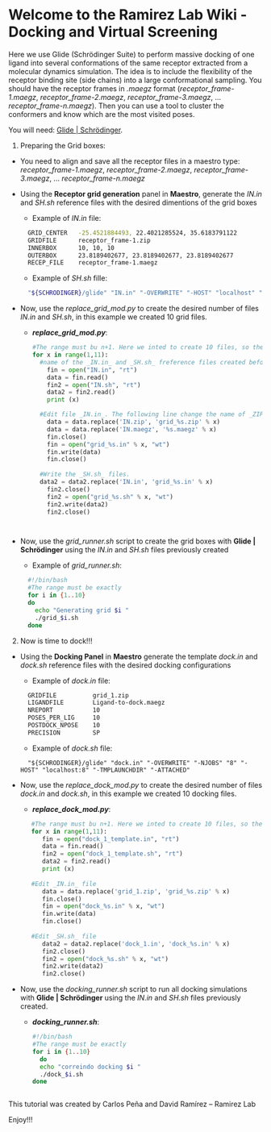 # Welcome to the Ramirez Lab Wiki - Docking and Virtual Screening

Here we use Glide (Schrödinger Suite) to perform massive docking of one ligand into several conformations of the same receptor extracted from a molecular dynamics simulation. The idea is to include the flexibility of the receptor binding site (side chains) into a large conformational sampling. You should have the receptor frames in _.maegz_ format (_receptor_frame-1.maegz_, _receptor_frame-2.maegz_, _receptor_frame-3.maegz_, ... _receptor_frame-n.maegz_). Then you can use a tool to cluster the conformers and know which are the most visited poses.

You will need: [Glide | Schrödinger](https://www.schrodinger.com/glide). 

1. Preparing the Grid boxes:
- You need to align and save all the receptor files in a maestro type: _receptor_frame-1.maegz_, _receptor_frame-2.maegz_, _receptor_frame-3.maegz_, ... _receptor_frame-n.maegz_
- Using the **Receptor grid generation** panel in **Maestro**, generate the _IN.in_ and _SH.sh_ reference files with the desired dimentions of the grid boxes
  * Example of _IN.in_ file:
  ```bash
    GRID_CENTER   -25.4521884493, 22.4021285524, 35.6183791122
    GRIDFILE      receptor_frame-1.zip
    INNERBOX      10, 10, 10
    OUTERBOX      23.8189402677, 23.8189402677, 23.8189402677
    RECEP_FILE    receptor_frame-1.maegz
  ```
  
  * Example of _SH.sh_ fille:
  ```bash
    "${SCHRODINGER}/glide" "IN.in" "-OVERWRITE" "-HOST" "localhost" "-TMPLAUNCHDIR" "-ATTACHED"
  ```

- Now, use the _replace_grid_mod.py_ to create the desired number of files _IN.in_ and _SH.sh_, in this example we created 10 grid files.
  
  * **_replace_grid_mod.py_**:
    ```python
    #The range must bu n+1. Here we inted to create 10 files, so the range must be (1,11)
    for x in range(1,11):
      #name of the _IN.in_ and _SH.sh_ freference files created before
	    fin = open("IN.in", "rt")
	    data = fin.read()
	    fin2 = open("IN.sh", "rt")
	    data2 = fin2.read()
	    print (x)
	
      #Edit file _IN.in_. The following line change the name of _ZIP_ files taht will be generated and _.maegz_ previously generated to be included in the range.
	    data = data.replace('IN.zip', 'grid_%s.zip' % x)
	    data = data.replace('IN.maegz', '%s.maegz' % x)
	    fin.close()
	    fin = open("grid_%s.in" % x, "wt")
	    fin.write(data)
	    fin.close()
	  
      #Write the _SH.sh_ files.
      data2 = data2.replace('IN.in', 'grid_%s.in' % x)
	    fin2.close()
	    fin2 = open("grid_%s.sh" % x, "wt")
	    fin2.write(data2)
	    fin2.close()
  ```


- Now, use the _grid_runner.sh_ script to create the grid boxes with **Glide | Schrödinger** using the _IN.in_ and _SH.sh_ files previously created
  
  * Example of _grid_runner.sh_:
  
  ```bash
    #!/bin/bash
    #The range must be exactly
    for i in {1..10}
    do
      echo "Generating grid $i "
      ./grid_$i.sh
    done
  ```


2. Now is time to dock!!! 
- Using the **Docking Panel** in **Maestro** generate the template _dock.in_ and _dock.sh_ reference files with the desired docking configurations
  * Example of _dock.in_ file:
  ```bash
    GRIDFILE          grid_1.zip
    LIGANDFILE        Ligand-to-dock.maegz
    NREPORT           10
    POSES_PER_LIG     10
    POSTDOCK_NPOSE    10
    PRECISION         SP
  ```
  
  * Example of _dock.sh_ file:
  ```
    "${SCHRODINGER}/glide" "dock.in" "-OVERWRITE" "-NJOBS" "8" "-HOST" "localhost:8" "-TMPLAUNCHDIR" "-ATTACHED"
  ```

- Now, use the _replace_dock_mod.py_ to create the desired number of files _dock.in_ and _dock.sh_, in this example we created 10 docking files.
  * **_replace_dock_mod.py_**:
  ```python
     #The range must bu n+1. Here we inted to create 10 files, so the range must be (1,11)
     for x in range(1,11):
	    fin = open("dock_1_template.in", "rt")
	    data = fin.read()
	    fin2 = open("dock_1_template.sh", "rt")
	    data2 = fin2.read()
	    print (x)
	      
     #Edit _IN.in_ file
	    data = data.replace('grid_1.zip', 'grid_%s.zip' % x)
	    fin.close()
	    fin = open("dock_%s.in" % x, "wt")
	    fin.write(data)
	    fin.close()
	
     #Edit _SH.sh_ file
	    data2 = data2.replace('dock_1.in', 'dock_%s.in' % x)
	    fin2.close()
	    fin2 = open("dock_%s.sh" % x, "wt")
	    fin2.write(data2)
	    fin2.close()

  ```


- Now, use the _docking_runner.sh_ script to run all docking simulations with **Glide | Schrödinger** using the _IN.in_ and _SH.sh_ files previously created.
  
  * **_docking_runner.sh_**:
    ```bash
    #!/bin/bash
    #The range must be exactly
    for i in {1..10}
      do
      echo "correindo docking $i "
      ./dock_$i.sh
    done
  ```

This tutorial was created by Carlos Peña and David Ramírez – Ramirez Lab

Enjoy!!!
